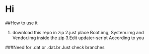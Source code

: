 # Hi 

##How to use it 
 1. download this repo in zip
 2.just place Boot.img, System.img and Vendor.img inside the zip
 3.Edit updater-script According to you
 
###Need for .dat or .dat.br Just check branches
